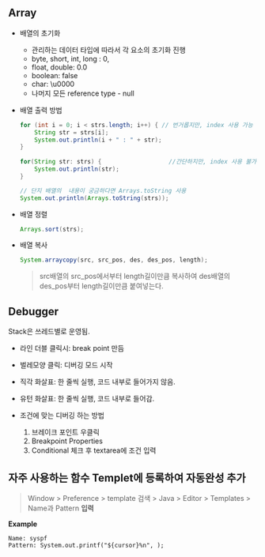 ##  Array

- 배열의 초기화
  - 관리하는 데이터 타입에 따라서 각 요소의 초기화 진행
  -  byte, short, int, long : 0,
  - float, double: 0.0
  - boolean: false
  - char: \u0000
  - 나머지 모든 reference type - null



- 배열 출력 방법

  ```java
  for (int i = 0; i < strs.length; i++) { // 번거롭지만, index 사용 가능
      String str = strs[i];
      System.out.println(i + " : " + str);
  }
  		
  for(String str: strs) {					//간단하지만, index 사용 불가
      System.out.println(str);
  }
  
  // 단지 배열의  내용이 궁금하다면 Arrays.toString 사용
  System.out.println(Arrays.toString(strs));
  ```



- 배열 정렬

  ```java
  Arrays.sort(strs);
  ```

  

- 배열 복사

  ```java
  System.arraycopy(src, src_pos, des, des_pos, length);
  ```

  > src배열의  src_pos에서부터 length길이만큼 복사하여 des배열의 des_pos부터 length길이만큼 붙여넣는다.



## Debugger

Stack은 쓰레드별로 운영됨.

- 라인 더블 클릭시: break point 만듬

- 벌레모양 클릭: 디버깅 모드 시작

- 직각 화살표: 한 줄씩 실행, 코드 내부로 들어가지 않음.
- 유턴 화살표: 한 줄씩 실행, 코드 내부로 들어감.

- 조건에 맞는 디버깅 하는 방법
  1. 브레이크 포인트 우클릭
  2. Breakpoint Properties
  3. Conditional  체크 후 textarea에 조건 입력



## 자주 사용하는 함수 Templet에 등록하여 자동완성 추가

> Window > Preference > template 검색 > Java > Editor > Templates > Name과 Pattern **입력**

**Example**

```
Name: syspf
Pattern: System.out.printf("${cursor}%n", );
```

